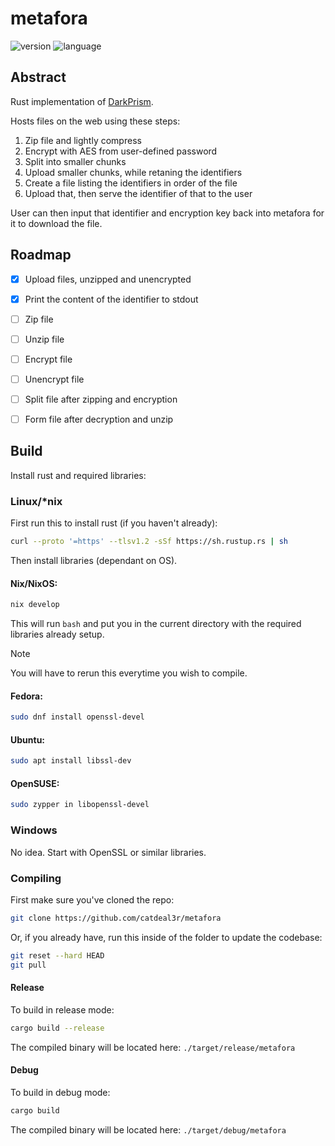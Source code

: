 # metafora

![version](https://img.shields.io/badge/dynamic/toml?url=https%3A%2F%2Fraw.githubusercontent.com%2Fcatdeal3r%2Fmetafora%2Frefs%2Fheads%2Fmain%2FCargo.toml&query=%24.package.version&label=version&style=flat-square)
![language](https://img.shields.io/badge/language-rust-red?style=flat-square)

## Abstract

Rust implementation of [DarkPrism](https://github.com/catdeal3r/darkprism).

Hosts files on the web using these steps:
1. Zip file and lightly compress
2. Encrypt with AES from user-defined password
3. Split into smaller chunks
4. Upload smaller chunks, while retaning the identifiers
5. Create a file listing the identifiers in order of the file
6. Upload that, then serve the identifier of that to the user

User can then input that identifier and encryption key back into metafora for it to download the file.

## Roadmap

- [x] Upload files, unzipped and unencrypted
- [x] Print the content of the identifier to stdout
- [ ] Zip file
- [ ] Unzip file
- [ ] Encrypt file
- [ ] Unencrypt file
- [ ] Split file after zipping and encryption
- [ ] Form file after decryption and unzip


## Build

Install rust and required libraries:

### Linux/*nix

First run this to install rust (if you haven't already):

```bash
curl --proto '=https' --tlsv1.2 -sSf https://sh.rustup.rs | sh
```

Then install libraries (dependant on OS).

#### Nix/NixOS:

```bash
nix develop
```

This will run `bash` and put you in the current directory with the required libraries already setup.

> [!Note]
> You will have to rerun this everytime you wish to compile.

#### Fedora:

```bash
sudo dnf install openssl-devel
```

#### Ubuntu:

```bash
sudo apt install libssl-dev
```

#### OpenSUSE:

```bash
sudo zypper in libopenssl-devel
```

### Windows
No idea. Start with OpenSSL or similar libraries.

### Compiling

First make sure you've cloned the repo:

```bash
git clone https://github.com/catdeal3r/metafora
```

Or, if you already have, run this inside of the folder to update the codebase:

```bash
git reset --hard HEAD
git pull
```

#### Release

To build in release mode:
```bash
cargo build --release
```
The compiled binary will be located here: `./target/release/metafora`

#### Debug

To build in debug mode:
```bash
cargo build
```

The compiled binary will be located here: `./target/debug/metafora`
